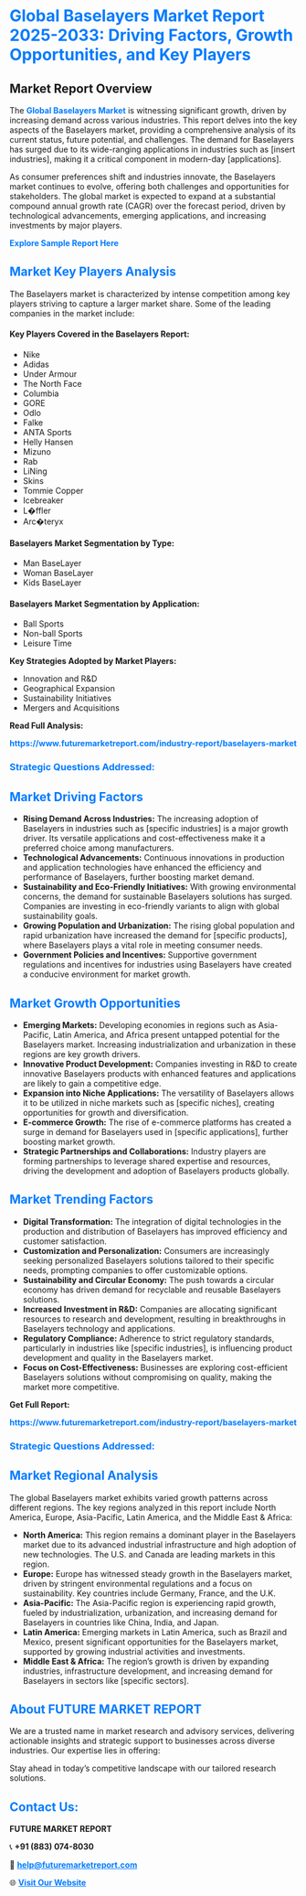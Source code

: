 <h1 style="color: #007BFF;">Global Baselayers Market Report 2025-2033: Driving Factors, Growth Opportunities, and Key Players</h1>

<section id="overview">
<h2>Market Report Overview</h2>
<p>The <a href="https://www.futuremarketreport.com/industry-report/baselayers-market" style="color: #007BFF; text-decoration: none;"><strong>Global Baselayers Market</strong></a> is witnessing significant growth, driven by increasing demand across various industries. This report delves into the key aspects of the Baselayers market, providing a comprehensive analysis of its current status, future potential, and challenges. The demand for Baselayers has surged due to its wide-ranging applications in industries such as [insert industries], making it a critical component in modern-day [applications].</p>
<p>As consumer preferences shift and industries innovate, the Baselayers market continues to evolve, offering both challenges and opportunities for stakeholders. The global market is expected to expand at a substantial compound annual growth rate (CAGR) over the forecast period, driven by technological advancements, emerging applications, and increasing investments by major players.</p>
</section>

<section id="overview">
<p><a href="https://www.futuremarketreport.com/request-sample/reportId=44052" style="color: #007BFF; text-decoration: none;"><strong>Explore Sample Report Here</strong></a></p>
</section>

<section id="key-players">
<h2 style="color: #007BFF;">Market Key Players Analysis</h2>
<p>The Baselayers market is characterized by intense competition among key players striving to capture a larger market share. Some of the leading companies in the market include:</p>
<h4>Key Players Covered in the Baselayers Report:</h4>
<ul><li>Nike</li><li>Adidas</li><li>Under Armour</li><li>The North Face</li><li>Columbia</li><li>GORE</li><li>Odlo</li><li>Falke</li><li>ANTA Sports</li><li>Helly Hansen</li><li>Mizuno</li><li>Rab</li><li>LiNing</li><li>Skins</li><li>Tommie Copper</li><li>Icebreaker</li><li>L�ffler</li><li>Arc�teryx</li></ul>
<h4>Baselayers Market Segmentation by Type:</h4>
<ul><li>Man BaseLayer</li><li>Woman BaseLayer</li><li>Kids BaseLayer</li></ul>

<h4>Baselayers Market Segmentation by Application:</h4>
<ul><li>Ball Sports</li><li>Non-ball Sports</li><li>Leisure Time</li></ul>
<p><strong>Key Strategies Adopted by Market Players:</strong></p>
<ul>
<li>Innovation and R&D</li>
<li>Geographical Expansion</li>
<li>Sustainability Initiatives</li>
<li>Mergers and Acquisitions</li>
</ul>
</section>

<section>
<p><strong>Read Full Analysis: </strong></p><a href="https://www.futuremarketreport.com/industry-report/baselayers-market" style="color: #007BFF; text-decoration: none;"><strong>https://www.futuremarketreport.com/industry-report/baselayers-market</strong></a>
<h3 style="color: #007BFF;">Strategic Questions Addressed:</h3>
</section>

<section id="driving-factors">
<h2 style="color: #007BFF;">Market Driving Factors</h2>
<ul>
<li><strong>Rising Demand Across Industries:</strong> The increasing adoption of Baselayers in industries such as [specific industries] is a major growth driver. Its versatile applications and cost-effectiveness make it a preferred choice among manufacturers.</li>
<li><strong>Technological Advancements:</strong> Continuous innovations in production and application technologies have enhanced the efficiency and performance of Baselayers, further boosting market demand.</li>
<li><strong>Sustainability and Eco-Friendly Initiatives:</strong> With growing environmental concerns, the demand for sustainable Baselayers solutions has surged. Companies are investing in eco-friendly variants to align with global sustainability goals.</li>
<li><strong>Growing Population and Urbanization:</strong> The rising global population and rapid urbanization have increased the demand for [specific products], where Baselayers plays a vital role in meeting consumer needs.</li>
<li><strong>Government Policies and Incentives:</strong> Supportive government regulations and incentives for industries using Baselayers have created a conducive environment for market growth.</li>
</ul>
</section>

<section id="growth-opportunities">
<h2 style="color: #007BFF;">Market Growth Opportunities</h2>
<ul>
<li><strong>Emerging Markets:</strong> Developing economies in regions such as Asia-Pacific, Latin America, and Africa present untapped potential for the Baselayers market. Increasing industrialization and urbanization in these regions are key growth drivers.</li>
<li><strong>Innovative Product Development:</strong> Companies investing in R&D to create innovative Baselayers products with enhanced features and applications are likely to gain a competitive edge.</li>
<li><strong>Expansion into Niche Applications:</strong> The versatility of Baselayers allows it to be utilized in niche markets such as [specific niches], creating opportunities for growth and diversification.</li>
<li><strong>E-commerce Growth:</strong> The rise of e-commerce platforms has created a surge in demand for Baselayers used in [specific applications], further boosting market growth.</li>
<li><strong>Strategic Partnerships and Collaborations:</strong> Industry players are forming partnerships to leverage shared expertise and resources, driving the development and adoption of Baselayers products globally.</li>
</ul>
</section>

<section id="trending-factors">
<h2 style="color: #007BFF;">Market Trending Factors</h2>
<ul>
<li><strong>Digital Transformation:</strong> The integration of digital technologies in the production and distribution of Baselayers has improved efficiency and customer satisfaction.</li>
<li><strong>Customization and Personalization:</strong> Consumers are increasingly seeking personalized Baselayers solutions tailored to their specific needs, prompting companies to offer customizable options.</li>
<li><strong>Sustainability and Circular Economy:</strong> The push towards a circular economy has driven demand for recyclable and reusable Baselayers solutions.</li>
<li><strong>Increased Investment in R&D:</strong> Companies are allocating significant resources to research and development, resulting in breakthroughs in Baselayers technology and applications.</li>
<li><strong>Regulatory Compliance:</strong> Adherence to strict regulatory standards, particularly in industries like [specific industries], is influencing product development and quality in the Baselayers market.</li>
<li><strong>Focus on Cost-Effectiveness:</strong> Businesses are exploring cost-efficient Baselayers solutions without compromising on quality, making the market more competitive.</li>
</ul>
</section>

<section>
<p><strong>Get Full Report: </strong></p><a href="https://www.futuremarketreport.com/industry-report/baselayers-market" style="color: #007BFF; text-decoration: none;"><strong>https://www.futuremarketreport.com/industry-report/baselayers-market</strong></a>
<h3 style="color: #007BFF;">Strategic Questions Addressed:</h3>
</section>


<section id="regional-analysis">
<h2 style="color: #007BFF;">Market Regional Analysis</h2>
<p>The global Baselayers market exhibits varied growth patterns across different regions. The key regions analyzed in this report include North America, Europe, Asia-Pacific, Latin America, and the Middle East & Africa:</p>
<ul>
<li><strong>North America:</strong> This region remains a dominant player in the Baselayers market due to its advanced industrial infrastructure and high adoption of new technologies. The U.S. and Canada are leading markets in this region.</li>
<li><strong>Europe:</strong> Europe has witnessed steady growth in the Baselayers market, driven by stringent environmental regulations and a focus on sustainability. Key countries include Germany, France, and the U.K.</li>
<li><strong>Asia-Pacific:</strong> The Asia-Pacific region is experiencing rapid growth, fueled by industrialization, urbanization, and increasing demand for Baselayers in countries like China, India, and Japan.</li>
<li><strong>Latin America:</strong> Emerging markets in Latin America, such as Brazil and Mexico, present significant opportunities for the Baselayers market, supported by growing industrial activities and investments.</li>
<li><strong>Middle East & Africa:</strong> The region’s growth is driven by expanding industries, infrastructure development, and increasing demand for Baselayers in sectors like [specific sectors].</li>
</ul>
</section>

<footer>
<h2 style="color: #007BFF;">About FUTURE MARKET REPORT</h2>
<p>We are a trusted name in market research and advisory services, delivering actionable insights and strategic support to businesses across diverse industries. Our expertise lies in offering:</p>

<p>Stay ahead in today’s competitive landscape with our tailored research solutions.</p>

<h2 style="color: #007BFF;">Contact Us:</h2>
<p><strong>FUTURE MARKET REPORT</strong></p>
<p>📞 <strong>+91 (883) 074-8030</strong></p>
<p>📧 <strong><a href="mailto:help@futuremarketreport.com" style="color: #007BFF;">help@futuremarketreport.com</a></strong></p>
<p>🌐 <strong><a href="https://www.futuremarketreport.com/" style="color: #007BFF;">Visit Our Website</a></strong></p>
</footer>